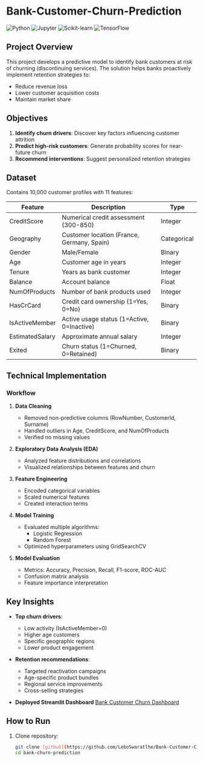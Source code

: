 # Bank-Customer-Churn-Prediction

![Python](https://img.shields.io/badge/Python-3.8+-blue.svg)
![Jupyter](https://img.shields.io/badge/Jupyter-Notebook-orange.svg)
![Scikit-learn](https://img.shields.io/badge/Scikit--learn-1.0+-green.svg)
![TensorFlow](https://img.shields.io/badge/TensorFlow-2.0+-ff69b4.svg)

##  Project Overview

This project develops a predictive model to identify bank customers at risk of churning (discontinuing services). The solution helps banks proactively implement retention strategies to:
- Reduce revenue loss
- Lower customer acquisition costs
- Maintain market share

##  Objectives

1. **Identify churn drivers**: Discover key factors influencing customer attrition
2. **Predict high-risk customers**: Generate probability scores for near-future churn
3. **Recommend interventions**: Suggest personalized retention strategies

##  Dataset

Contains 10,000 customer profiles with 11 features:

| Feature           | Description                                      | Type          |
|-------------------|--------------------------------------------------|---------------|
| CreditScore       | Numerical credit assessment (300-850)            | Integer       |
| Geography         | Customer location (France, Germany, Spain)       | Categorical   |
| Gender            | Male/Female                                      | Binary        |
| Age               | Customer age in years                            | Integer       |
| Tenure            | Years as bank customer                           | Integer       |
| Balance           | Account balance                                  | Float         |
| NumOfProducts     | Number of bank products used                     | Integer       |
| HasCrCard         | Credit card ownership (1=Yes, 0=No)              | Binary        |
| IsActiveMember    | Active usage status (1=Active, 0=Inactive)       | Binary        |
| EstimatedSalary   | Approximate annual salary                        | Integer       |
| Exited            | Churn status (1=Churned, 0=Retained)             | Binary        |

##  Technical Implementation

### Workflow

1. **Data Cleaning**
   - Removed non-predictive columns (RowNumber, CustomerId, Surname)
   - Handled outliers in Age, CreditScore, and NumOfProducts
   - Verified no missing values

2. **Exploratory Data Analysis (EDA)**
   - Analyzed feature distributions and correlations
   - Visualized relationships between features and churn

3. **Feature Engineering**
   - Encoded categorical variables
   - Scaled numerical features
   - Created interaction terms

4. **Model Training**
   - Evaluated multiple algorithms:
     - Logistic Regression
     - Random Forest
   - Optimized hyperparameters using GridSearchCV

5. **Model Evaluation**
   - Metrics: Accuracy, Precision, Recall, F1-score, ROC-AUC
   - Confusion matrix analysis
   - Feature importance interpretation

##  Key Insights

- **Top churn drivers**: 
  - Low activity (IsActiveMember=0)
  - Higher age customers
  - Specific geographic regions
  - Lower product engagement

- **Retention recommendations**:
  - Targeted reactivation campaigns
  - Age-specific product bundles
  - Regional service improvements
  - Cross-selling strategies
    
- **Deployed Streamlit Dashboard**
   [Bank Customer Churn Dashboard](https://leboswaratlhe-bank-customer--bankcustomerchurnprediction-sw8vcj.streamlit.app/)
  
##  How to Run

1. Clone repository:
   ```bash
   git clone [github](https://github.com/LeboSwaratlhe/Bank-Customer-Churn-Prediction.git)
   cd bank-churn-prediction

